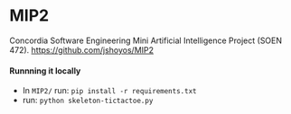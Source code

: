# MIP2
Concordia Software Engineering Mini Artificial Intelligence Project (SOEN 472).
https://github.com/jshoyos/MIP2

#### Runnning it locally
- In `MIP2/` run:
`pip install -r requirements.txt`
- run:
`python skeleton-tictactoe.py`
